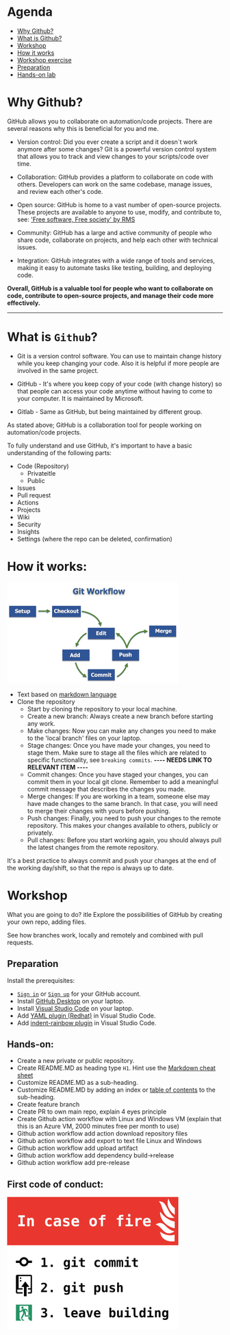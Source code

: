# Agenda

* [Why Github?](#why-github)
* [What is Github?](#what-is-github)
* [Workshop](#workshop)
* [How it works](#how-it-works)
* [Workshop exercise](#workshop)
* [Preparation](#preparation)
* [Hands-on lab](#hands-on)


# Why Github?

GitHub allows you to collaborate on automation/code projects. There are several reasons why this is beneficial for you and me.

  * Version control: Did you ever create a script and it doesn´t work anymore after some changes? Git is a powerful version control system that allows you to track and view changes to your scripts/code over time.

  * Collaboration: GitHub provides a platform to collaborate on code with others. Developers can work on the same codebase, manage issues, and review each other's code.

  * Open source: GitHub is home to a vast number of open-source projects. These projects are available to anyone to use, modify, and contribute to, see: ['Free software, Free society' by RMS](https://www.youtube.com/watch?v=Ag1AKIl_2GM)

  * Community: GitHub has a large and active community of people who share code, collaborate on projects, and help each other with technical issues.

  * Integration: GitHub integrates with a wide range of tools and services, making it easy to automate tasks like testing, building, and deploying code.

__Overall, GitHub is a valuable tool for people who want to collaborate on code, contribute to open-source projects, and manage their code more effectively.__

---

# What is `Github`?

* Git is a version control software. You can use to maintain change history while you keep changing your code. Also it is helpful if more people are involved in the same project.

* GitHub - It's where you keep copy of your code (with change history) so that people can access your code anytime without having to come to your computer. It is maintained by Microsoft.

* Gitlab - Same as GitHub, but being maintained by different group.

As stated above; GitHub is a collaboration tool for people working on automation/code projects.

To fully understand and use GitHub, it's important to have a basic understanding of the following parts:

* Code (Repository)
  * Privateitle
  * Public
* Issues
* Pull request
* Actions
* Projects
* Wiki
* Security
* Insights
* Settings (where the repo can be deleted, confirmation)

# How it works:

![Emergency](img/git-workflow-steps.png)

  * Text based on [markdown language](https://www.markdownguide.org/cheat-sheet/)
  * Clone the repository
    * Start by cloning the repository to your local machine.
    * Create a new branch: Always create a new branch before starting any work.
    * Make changes: Now you can make any changes you need to make to the 'local branch' files on your laptop.
    * Stage changes: Once you have made your changes, you need to stage them. Make sure to stage all the files which are related to specific functionality, see `breaking commits`. __---- NEEDS LINK TO RELEVANT ITEM ----__
    * Commit changes: Once you have staged your changes, you can commit them in your local git clone. Remember to add a meaningful commit message that describes the changes you made.
    * Merge changes: If you are working in a team, someone else may have made changes to the same branch. In that case, you will need to merge their changes with yours before pushing.
    * Push changes: Finally, you need to push your changes to the remote repository. This makes your changes available to others, publicly or privately.
    * Pull changes: Before you start working again, you should always pull the latest changes from the remote repository.

It's a best practice to always commit and push your changes at the end of the working day/shift, so that the repo is always up to date.

# Workshop

What you are going to do? 
itle
Explore the possibilities of GitHub by creating your own repo, adding files.

See how branches work, locally and remotely and combined with pull requests.

## Preparation

Install the prerequisites:

* [`Sign in`](https://github.com/login) or [`Sign up`](https://github.com/signup) for your GitHub account.
* Install [GitHub Desktop](https://desktop.github.com/) on your laptop.
* Install [Visual Studio Code](https://code.visualstudio.com/download) on your laptop.
* Add [YAML plugin (Redhat)](https://marketplace.visualstudio.com/items?itemName=redhat.vscode-yaml) in Visual Studio Code.
* Add [indent-rainbow plugin](https://marketplace.visualstudio.com/items?itemName=oderwat.indent-rainbow) in Visual Studio Code.

## Hands-on:

* Create a new private or public repository.
* Create README.MD as heading type `H1`. Hint use the [Markdown cheat sheet](https://www.markdownguide.org/cheat-sheet/)
* Customize README.MD as a sub-heading.
* Customize README.MD by adding an index or [table of contents](https://www.markdownguide.org/hacks/#table-of-contents) to the sub-heading.
* Create feature branch
* Create PR to own main repo, explain 4 eyes principle
* Create Github action workflow with Linux and Windows VM (explain that this is an Azure VM, 2000 minutes free per month to use)
* Github action workflow add action download repository files
* Github action workflow add export to text file Linux and Windows
* Github action workflow add upload artifact
* Github action workflow add dependency build->release
* Github action workflow add pre-release

## First code of conduct:

![Emergency](img/git_emergency.png)